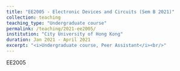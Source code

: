 ```yaml
---
title: "EE2005 - Electronic Devices and Circuits (Sem B 2021)"
collection: teaching
teaching_type: "Undergraduate course"
permalink: /teaching/2021-ee2005/ 
institution: "City University of Hong Kong"
duration: Jan 2021 - April 2021
excerpt: "<i>Undergraduate course, Peer Assistant</i><br/>"
---
```




EE2005 
